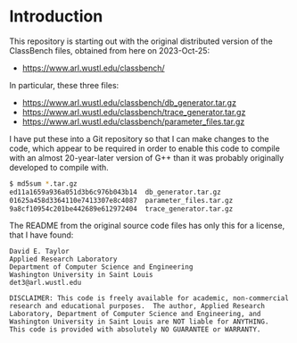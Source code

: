 # Introduction

This repository is starting out with the original distributed version
of the ClassBench files, obtained from here on 2023-Oct-25:

+ https://www.arl.wustl.edu/classbench/

In particular, these three files:

+ https://www.arl.wustl.edu/classbench/db_generator.tar.gz
+ https://www.arl.wustl.edu/classbench/trace_generator.tar.gz
+ https://www.arl.wustl.edu/classbench/parameter_files.tar.gz

I have put these into a Git repository so that I can make changes to
the code, which appear to be required in order to enable this code to
compile with an almost 20-year-later version of G++ than it was
probably originally developed to compile with.

```bash
$ md5sum *.tar.gz
ed11a1659a936a051d3b6c976b043b14  db_generator.tar.gz
01625a458d3364110e7413307e8c4087  parameter_files.tar.gz
9a8cf10954c201be442689e612972404  trace_generator.tar.gz
```

The README from the original source code files has only this for a
license, that I have found:


```
David E. Taylor
Applied Research Laboratory
Department of Computer Science and Engineering
Washington University in Saint Louis
det3@arl.wustl.edu

DISCLAIMER: This code is freely available for academic, non-commercial
research and educational purposes.  The author, Applied Research
Laboratory, Department of Computer Science and Engineering, and
Washington University in Saint Louis are NOT liable for ANYTHING.
This code is provided with absolutely NO GUARANTEE or WARRANTY.
```

